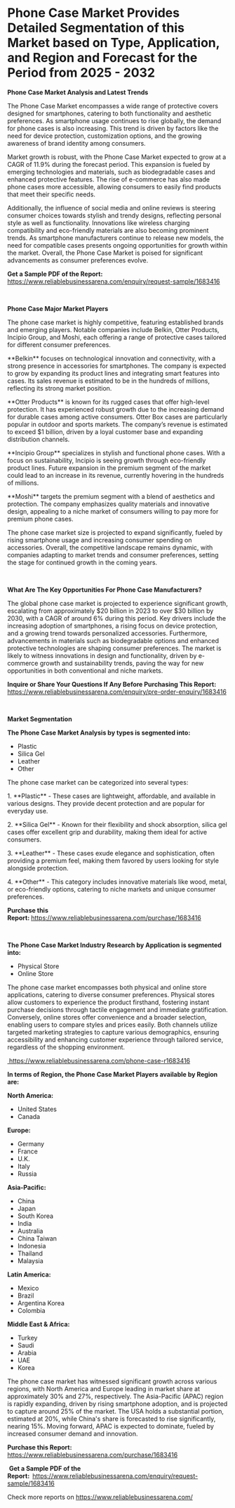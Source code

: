 <p><h1>Phone Case Market Provides Detailed Segmentation of this Market based on Type, Application, and Region and Forecast for the Period from 2025 - 2032</h1></p><p><strong>Phone Case Market Analysis and Latest Trends</strong></p>
<p><p>The Phone Case Market encompasses a wide range of protective covers designed for smartphones, catering to both functionality and aesthetic preferences. As smartphone usage continues to rise globally, the demand for phone cases is also increasing. This trend is driven by factors like the need for device protection, customization options, and the growing awareness of brand identity among consumers.</p><p>Market growth is robust, with the Phone Case Market expected to grow at a CAGR of 11.9% during the forecast period. This expansion is fueled by emerging technologies and materials, such as biodegradable cases and enhanced protective features. The rise of e-commerce has also made phone cases more accessible, allowing consumers to easily find products that meet their specific needs.</p><p>Additionally, the influence of social media and online reviews is steering consumer choices towards stylish and trendy designs, reflecting personal style as well as functionality. Innovations like wireless charging compatibility and eco-friendly materials are also becoming prominent trends. As smartphone manufacturers continue to release new models, the need for compatible cases presents ongoing opportunities for growth within the market. Overall, the Phone Case Market is poised for significant advancements as consumer preferences evolve.</p></p>
<p><strong>Get a Sample PDF of the Report:&nbsp;</strong> <a href="https://www.reliablebusinessarena.com/enquiry/request-sample/1683416?utm_campaign=2114&utm_medium=2&utm_source=Github&utm_content=ia&utm_term=07022025&utm_id=phone-case">https://www.reliablebusinessarena.com/enquiry/request-sample/1683416</a></p>
<p>&nbsp;</p>
<p><strong>Phone Case Major Market Players</strong></p>
<p><p>The phone case market is highly competitive, featuring established brands and emerging players. Notable companies include Belkin, Otter Products, Incipio Group, and Moshi, each offering a range of protective cases tailored for different consumer preferences.</p><p>**Belkin** focuses on technological innovation and connectivity, with a strong presence in accessories for smartphones. The company is expected to grow by expanding its product lines and integrating smart features into cases. Its sales revenue is estimated to be in the hundreds of millions, reflecting its strong market position.</p><p>**Otter Products** is known for its rugged cases that offer high-level protection. It has experienced robust growth due to the increasing demand for durable cases among active consumers. Otter Box cases are particularly popular in outdoor and sports markets. The company’s revenue is estimated to exceed $1 billion, driven by a loyal customer base and expanding distribution channels.</p><p>**Incipio Group** specializes in stylish and functional phone cases. With a focus on sustainability, Incipio is seeing growth through eco-friendly product lines. Future expansion in the premium segment of the market could lead to an increase in its revenue, currently hovering in the hundreds of millions.</p><p>**Moshi** targets the premium segment with a blend of aesthetics and protection. The company emphasizes quality materials and innovative design, appealing to a niche market of consumers willing to pay more for premium phone cases.</p><p>The phone case market size is projected to expand significantly, fueled by rising smartphone usage and increasing consumer spending on accessories. Overall, the competitive landscape remains dynamic, with companies adapting to market trends and consumer preferences, setting the stage for continued growth in the coming years.</p></p>
<p>&nbsp;</p>
<p><strong>What Are The Key Opportunities For Phone Case Manufacturers?</strong></p>
<p><p>The global phone case market is projected to experience significant growth, escalating from approximately $20 billion in 2023 to over $30 billion by 2030, with a CAGR of around 6% during this period. Key drivers include the increasing adoption of smartphones, a rising focus on device protection, and a growing trend towards personalized accessories. Furthermore, advancements in materials such as biodegradable options and enhanced protective technologies are shaping consumer preferences. The market is likely to witness innovations in design and functionality, driven by e-commerce growth and sustainability trends, paving the way for new opportunities in both conventional and niche markets.</p></p>
<p><strong>Inquire or Share Your Questions If Any Before Purchasing This Report:</strong> <a href="https://www.reliablebusinessarena.com/enquiry/pre-order-enquiry/1683416?utm_campaign=2114&utm_medium=2&utm_source=Github&utm_content=ia&utm_term=07022025&utm_id=phone-case">https://www.reliablebusinessarena.com/enquiry/pre-order-enquiry/1683416</a></p>
<p>&nbsp;</p>
<p><strong>Market Segmentation</strong></p>
<p><strong>The Phone Case Market Analysis by types is segmented into:</strong></p>
<p><ul><li>Plastic</li><li>Silica Gel</li><li>Leather</li><li>Other</li></ul></p>
<p><p>The phone case market can be categorized into several types: </p><p>1. **Plastic** - These cases are lightweight, affordable, and available in various designs. They provide decent protection and are popular for everyday use.</p><p>2. **Silica Gel** - Known for their flexibility and shock absorption, silica gel cases offer excellent grip and durability, making them ideal for active consumers.</p><p>3. **Leather** - These cases exude elegance and sophistication, often providing a premium feel, making them favored by users looking for style alongside protection.</p><p>4. **Other** - This category includes innovative materials like wood, metal, or eco-friendly options, catering to niche markets and unique consumer preferences.</p></p>
<p><strong>Purchase this Report:&nbsp;</strong><a href="https://www.reliablebusinessarena.com/purchase/1683416?utm_campaign=2114&utm_medium=2&utm_source=Github&utm_content=ia&utm_term=07022025&utm_id=phone-case">https://www.reliablebusinessarena.com/purchase/1683416</a></p>
<p>&nbsp;</p>
<p><strong>The Phone Case Market Industry Research by Application is segmented into:</strong></p>
<p><ul><li>Physical Store</li><li>Online Store</li></ul></p>
<p><p>The phone case market encompasses both physical and online store applications, catering to diverse consumer preferences. Physical stores allow customers to experience the product firsthand, fostering instant purchase decisions through tactile engagement and immediate gratification. Conversely, online stores offer convenience and a broader selection, enabling users to compare styles and prices easily. Both channels utilize targeted marketing strategies to capture various demographics, ensuring accessibility and enhancing customer experience through tailored service, regardless of the shopping environment.</p></p>
<p><a href="https://www.reliablebusinessarena.com/phone-case-r1683416?utm_campaign=2114&utm_medium=2&utm_source=Github&utm_content=ia&utm_term=07022025&utm_id=phone-case">&nbsp;https://www.reliablebusinessarena.com/phone-case-r1683416</a></p>
<p><strong>In terms of Region, the Phone Case Market Players available by Region are:</strong></p>
<p>
    <p> <strong> North America: </strong>
        <ul>
            <li>United States</li>
            <li>Canada</li>
        </ul>
        </p> 
    <p> <strong> Europe: </strong>
        <ul>
            <li>Germany</li>
            <li>France</li>
            <li>U.K.</li>
            <li>Italy</li>
            <li>Russia</li>
        </ul>
        </p> 
    <p> <strong> Asia-Pacific: </strong>
        <ul>
            <li>China</li>
            <li>Japan</li>
            <li>South Korea</li>
            <li>India</li>
            <li>Australia</li>
            <li>China Taiwan</li>
            <li>Indonesia</li>
            <li>Thailand</li>
            <li>Malaysia</li>
        </ul>
        </p> 
    <p> <strong> Latin America: </strong>
        <ul>
            <li>Mexico</li>
            <li>Brazil</li>
            <li>Argentina Korea</li>
            <li>Colombia</li>
        </ul>
        </p> 
    <p> <strong> Middle East & Africa: </strong>
        <ul>
            <li>Turkey</li>
            <li>Saudi</li>
            <li>Arabia</li>
            <li>UAE</li>
            <li>Korea</li>
        </ul>
    </p>
    </p>
<p><p>The phone case market has witnessed significant growth across various regions, with North America and Europe leading in market share at approximately 30% and 27%, respectively. The Asia-Pacific (APAC) region is rapidly expanding, driven by rising smartphone adoption, and is projected to capture around 25% of the market. The USA holds a substantial portion, estimated at 20%, while China's share is forecasted to rise significantly, nearing 15%. Moving forward, APAC is expected to dominate, fueled by increased consumer demand and innovation.</p></p>
<p><strong>Purchase this Report: </strong><a href="https://www.reliablebusinessarena.com/purchase/1683416?utm_campaign=2114&utm_medium=2&utm_source=Github&utm_content=ia&utm_term=07022025&utm_id=phone-case">https://www.reliablebusinessarena.com/purchase/1683416</a></p>
<p>&nbsp;<strong>Get a Sample PDF of the Report:&nbsp;&nbsp;</strong><a href="https://www.reliablebusinessarena.com/enquiry/request-sample/1683416?utm_campaign=2114&utm_medium=2&utm_source=Github&utm_content=ia&utm_term=07022025&utm_id=phone-case">https://www.reliablebusinessarena.com/enquiry/request-sample/1683416</a></p>
<p><strong></strong></p>
<p>Check more reports on <a href="https://www.reliablebusinessarena.com/?utm_campaign=2114&utm_medium=2&utm_source=Github&utm_content=ia&utm_term=07022025&utm_id=phone-case">https://www.reliablebusinessarena.com/</a></p>